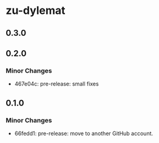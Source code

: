 # zu-dylemat

## 0.3.0
## 0.2.0

### Minor Changes

- 467e04c: pre-release: small fixes

## 0.1.0

### Minor Changes
- 66fedd1: pre-release: move to another GitHub account.
